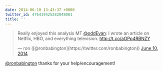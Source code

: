 ```yaml
---
date: 2014-06-10 13:43:37 +0000
twitter_id: 476419425282048001
title: ''
---
```


<blockquote class="twitter-tweet"><p lang="en" dir="ltr">Really enjoyed this analysis MT <a href="https://twitter.com/oddEvan?ref_src=twsrc%5Etfw">@oddEvan</a>: I wrote an article on Netflix, HBO, and everything television. <a href="http://t.co/aOPp4RBNZY">http://t.co/aOPp4RBNZY</a></p>&mdash; ron ([@ronbabington](https://twitter.com/ronbabington)) <a href="https://twitter.com/ronbabington/status/476417855856992256?ref_src=twsrc%5Etfw">June 10, 2014</a></blockquote>
<script async src="https://platform.twitter.com/widgets.js" charset="utf-8"></script>

[@ronbabington](https://twitter.com/ronbabington) thanks for your help/encouragement!
